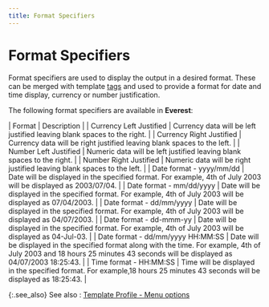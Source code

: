 ```yaml
---
title: Format Specifiers
---
```


# Format Specifiers


Format specifiers are used to display the output in a desired format.  These can be merged with template [tags]({{site.crm_baseurl}}/standard-crm/bam/templates/templates_profile_menu_options.html#tags)  and used to provide a format for date and time display, currency or number  justification.


The following format specifiers are available in **Everest**:


| Format | Description |
| Currency Left Justified | Currency data will be left justified leaving blank spaces to the right. |
| Currency Right Justified | Currency data will be right justified leaving blank spaces to the left. |
| Number Left Justified | Numeric data will be left justified leaving blank spaces to the right. |
| Number Right Justified | Numeric data will be right justified leaving blank spaces to the left. |
| Date format - yyyy/mm/dd | Date will be displayed in the specified format. For example, 4th of  July 2003 will be displayed as 2003/07/04. |
| Date format - mm/dd/yyyy | Date will be displayed in the specified format. For example, 4th of  July 2003 will be displayed as 07/04/2003. |
| Date format - dd/mm/yyyy | Date will be displayed in the specified format. For example, 4th of  July 2003 will be displayed as 04/07/2003. |
| Date format - dd-mmm-yy | Date will be displayed in the specified format. For example, 4th of  July 2003 will be displayed as 04-Jul-03. |
| Date format - dd/mm/yyyy HH:MM:SS | Date will be displayed in the specified format along with the time.  For example, 4th of July 2003 and 18 hours 25 minutes 43 seconds will  be displayed as 04/07/2003 18:25:43. |
| Time format - HH:MM:SS | Time will be displayed in the specified format. For example,18 hours  25 minutes 43 seconds will be displayed as 18:25:43. |



{:.see_also}
See also
: [Template  Profile - Menu options]({{site.crm_baseurl}}/standard-crm/bam/templates/templates_profile_menu_options.html)
